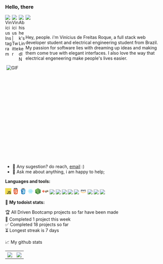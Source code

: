 ### Hello, there
<a href="https://www.instagram.com/viinicius_roque/">
  <img align="left" alt="Vinícius Instagram" width="22px" src="https://raw.githubusercontent.com/hussainweb/hussainweb/main/icons/instagram.png" />
</a>
<a href="https://twitter.com/vinifr_10">
  <img align="left" alt="Vinícius | Twitter" width="22px" src="https://raw.githubusercontent.com/peterthehan/peterthehan/master/assets/twitter.svg" />
</a>
<a href="https://www.linkedin.com/in/vin%C3%ADcius-de-freitas-roque/">
  <img align="left" alt="Abhishek's LinkedIN" width="22px" src="https://raw.githubusercontent.com/peterthehan/peterthehan/master/assets/linkedin.svg" />
</a>

![](https://visitor-badge.glitch.me/badge?page_id=vinicius-roque.vinicius-roque)

<br />

Hey, people. i'm Vinícius de Freitas Roque, a full stack web developer student and electrical engineering student from Brazil. My passion for software lies with dreaming up ideas and making them come true with elegant interfaces. I also love the way that electrical engeneering make people's lives easier.

  <img align="right" alt="GIF" src="https://camo.githubusercontent.com/d36ea8a39e4f6ba5ffe30669fd043e042d1063e4738107fc34174b0897563242/68747470733a2f2f7374617469632e636f6c6c65637475692e636f6d2f73686f74732f333235323338352f6a6f622d6f70656e696e672d6c61726765" width="500" height="320" />
  
- 💼 Any sugestion? do reach, [email](mailto:viniciusfr6@gmail.com) :)
- 💬 Ask me about anything, i am happy to help;

**Languages and tools:**  

<code><img height="20" src="https://raw.githubusercontent.com/github/explore/80688e429a7d4ef2fca1e82350fe8e3517d3494d/topics/javascript/javascript.png"></code>
<code><img height="20" src="https://raw.githubusercontent.com/github/explore/80688e429a7d4ef2fca1e82350fe8e3517d3494d/topics/html/html.png"></code>
<code><img height="20" src="https://raw.githubusercontent.com/github/explore/80688e429a7d4ef2fca1e82350fe8e3517d3494d/topics/css/css.png"></code>
<code><img height="20" src="https://raw.githubusercontent.com/github/explore/80688e429a7d4ef2fca1e82350fe8e3517d3494d/topics/react/react.png"></code>
<code><img height="20" src="https://raw.githubusercontent.com/github/explore/80688e429a7d4ef2fca1e82350fe8e3517d3494d/topics/nodejs/nodejs.png"></code>
<code><img height="20" src="https://raw.githubusercontent.com/github/explore/80688e429a7d4ef2fca1e82350fe8e3517d3494d/topics/git/git.png"></code>
<code><img height="23" src="https://cdn.jsdelivr.net/gh/devicons/devicon/icons/mongodb/mongodb-original.svg"></code>
<code><img height="23" src="https://cdn.jsdelivr.net/gh/devicons/devicon/icons/postgresql/postgresql-original.svg"></code>
<code><img height="23" src="https://cdn.jsdelivr.net/gh/devicons/devicon/icons/typescript/typescript-original.svg"></code>
<code><img height="26" src="https://cdn.jsdelivr.net/gh/devicons/devicon/icons/docker/docker-original-wordmark.svg"></code>
<code><img height="23" src="https://cdn.jsdelivr.net/gh/devicons/devicon/icons/jest/jest-plain.svg"></code>
<code><img height="20" src="https://raw.githubusercontent.com/github/explore/80688e429a7d4ef2fca1e82350fe8e3517d3494d/topics/aws/aws.png"></code>
<code><img height="23" src="https://cdn.jsdelivr.net/gh/devicons/devicon/icons/express/express-original.svg"></code>
<code><img height="23" src="https://cdn.jsdelivr.net/gh/devicons/devicon/icons/redis/redis-original-wordmark.svg"></code>
<code><img height="23" src="https://cdn.jsdelivr.net/gh/devicons/devicon/icons/mysql/mysql-original.svg"></code>

🚧 **My todoist stats:**
<!-- TODO-IST:START -->
🏆  All Driven Bootcamp projects so far have been made          
🌸  Completed 1 project this week           
✅  Completed 18 projects so far           
⏳  Longest streak is 7 days
<!-- TODO-IST:END -->


📈 My github stats

<div align="center">
<table>
    <tr>
      <td align="center" style="padding=0;width=50%;">
        <img align="center" style="padding=0;" src="https://github-readme-stats.vercel.app/api?username=vinicius-roque&show_icons=true&show_icons=true&title_color=7159c1&text_color=b1b2ae&bg_color=00000000&hide_border=true&icon_color=7159c1&hide_title=true&count_private=true" />
      </td>
      <td align="center" style="padding=0;width=50%;">
        <img align="center" style="padding=0;" src="https://github-readme-stats.vercel.app/api/top-langs/?username=vinicius-roque&layout=compact&show_icons=true&title_color=7159c1&text_color=b1b2ae&bg_color=00000000&hide_border=true&icon_color=7159c1&count_private=true&layout=compact&langs_count=10" />
      </td>
    </tr>
</table>
</div>
